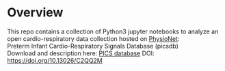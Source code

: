 # Overview
This repo contains a collection of Python3 jupyter notebooks to analyze an open cardio-respiratory data collection hosted on [PhysioNet](https://physionet.org/):  
Preterm Infant Cardio-Respiratory Signals Database (picsdb)  
Download and description here: [PICS database](https://physionet.org/content/picsdb/1.0.0/)
DOI: https://doi.org/10.13026/C2QQ2M
